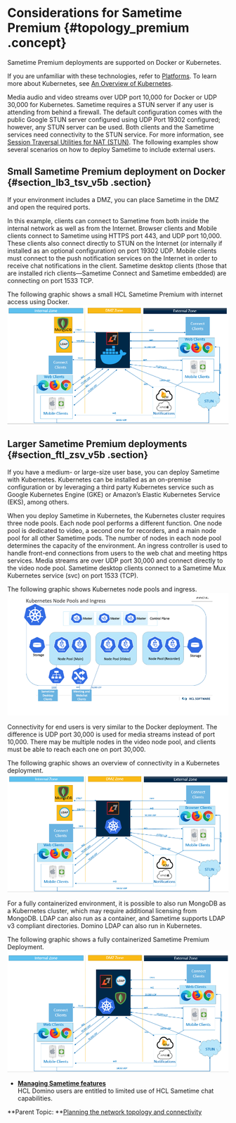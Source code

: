 # Considerations for Sametime Premium {#topology_premium .concept}

Sametime Premium deployments are supported on Docker or Kubernetes.

If you are unfamiliar with these technologies, refer to [Platforms](c_planning_platforms.md). To learn more about Kubernetes, see [An Overview of Kubernetes](https://www.hcltech.com/blogs/overview-kubernetes).

Media audio and video streams over UDP port 10,000 for Docker or UDP 30,000 for Kubernetes. Sametime requires a STUN server if any user is attending from behind a firewall. The default configuration comes with the public Google STUN server configured using UDP Port 19302 configured; however, any STUN server can be used. Both clients and the Sametime services need connectivity to the STUN service. For more information, see [Session Traversal Utilities for NAT \(STUN\)](session_traversal_utilities.md). The following examples show several scenarios on how to deploy Sametime to include external users.

## Small Sametime Premium deployment on Docker {#section_lb3_tsv_v5b .section}

If your environment includes a DMZ, you can place Sametime in the DMZ and open the required ports.

In this example, clients can connect to Sametime from both inside the internal network as well as from the Internet. Browser clients and Mobile clients connect to Sametime using HTTPS port 443, and UDP port 10,000. These clients also connect directly to STUN on the Internet \(or internally if installed as an optional configuration\) on port 19302 UDP. Mobile clients must connect to the push notification services on the Internet in order to receive chat notifications in the client. Sametime desktop clients \(those that are installed rich clients—Sametime Connect and Sametime embedded\) are connecting on port 1533 TCP.

The following graphic shows a small HCL Sametime Premium with internet access using Docker. ![](Images/plan_premium_deployment_internet.png)

## Larger Sametime Premium deployments {#section_ftl_zsv_v5b .section}

If you have a medium- or large-size user base, you can deploy Sametime with Kubernetes. Kubernetes can be installed as an on-premise configuration or by leveraging a third party Kubernetes service such as Google Kubernetes Engine \(GKE\) or Amazon’s Elastic Kubernetes Service \(EKS\), among others.

When you deploy Sametime in Kubernetes, the Kubernetes cluster requires three node pools. Each node pool performs a different function. One node pool is dedicated to video, a second one for recorders, and a main node pool for all other Sametime pods. The number of nodes in each node pool determines the capacity of the environment. An ingress controller is used to handle front-end connections from users to the web chat and meeting https services. Media streams are over UDP port 30,000 and connect directly to the video node pool. Sametime desktop clients connect to a Sametime Mux Kubernetes service \(svc\) on port 1533 \(TCP\).

The following graphic shows Kubernetes node pools and ingress. ![](Images/plan_kub_pools_ingress.png)

Connectivity for end users is very similar to the Docker deployment. The difference is UDP port 30,000 is used for media streams instead of port 10,000. There may be multiple nodes in the video node pool, and clients must be able to reach each one on port 30,000.

The following graphic shows an overview of connectivity in a Kubernetes deployment.![](Images/plan_large_premium_deployment_internet.png)

For a fully containerized environment, it is possible to also run MongoDB as a Kubernetes cluster, which may require additional licensing from MongoDB. LDAP can also run as a container, and Sametime supports LDAP v3 compliant directories. Domino LDAP can also run in Kubernetes.

The following graphic shows a fully containerized Sametime Premium Deployment. ![](Images/plan_premium_deployment_containerized.png)

-   **[Managing Sametime features](managing_sametime_premium.md)**  
HCL Domino users are entitled to limited use of HCL Sametime chat capabilities.

**Parent Topic: **[Planning the network topology and connectivity](topology.md)

